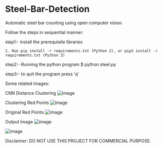 # Steel-Bar-Detection
Automatic steel bar counting using open computer vision.

Follow the steps in sequential manner:

step1:- install the prerequisite libraries

    1. Run pip install -r requirements.txt (Python 2), or pip3 install -r requirements.txt (Python 3)

step2:- Running the python program 
    $ python steel.py

step3:- to quit the program press 'q'

Some related images:

CNN Distance Clustering
![image](https://user-images.githubusercontent.com/32841086/111747047-d4c36c80-88b4-11eb-8a83-346a024376ef.png)


Clustering Red Points
![image](https://user-images.githubusercontent.com/32841086/111747115-ed338700-88b4-11eb-9375-e3692364a16d.png)

Original Red Points
![image](https://user-images.githubusercontent.com/32841086/111747226-148a5400-88b5-11eb-98ab-585d827de990.png)


Output Image
![image](https://user-images.githubusercontent.com/32841086/111747313-308df580-88b5-11eb-9629-66c62081d39d.png)

![image](https://user-images.githubusercontent.com/32841086/111747348-3be12100-88b5-11eb-9b27-d72af725ef1a.png)



Disclaimer: DO NOT USE THIS PROJECT FOR COMMERCIAL PURPOSE.


